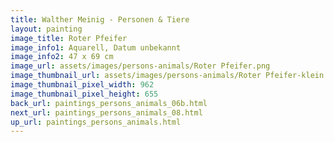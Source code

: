 ```yaml
---
title: Walther Meinig - Personen & Tiere
layout: painting
image_title: Roter Pfeifer
image_info1: Aquarell, Datum unbekannt
image_info2: 47 x 69 cm
image_url: assets/images/persons-animals/Roter Pfeifer.png
image_thumbnail_url: assets/images/persons-animals/Roter Pfeifer-klein.png
image_thumbnail_pixel_width: 962
image_thumbnail_pixel_height: 655
back_url: paintings_persons_animals_06b.html
next_url: paintings_persons_animals_08.html
up_url: paintings_persons_animals.html
---
```

